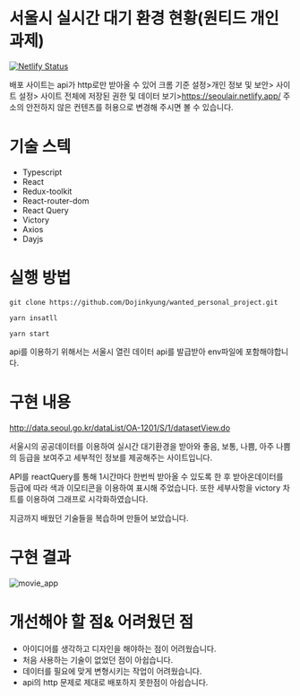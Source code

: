 # 서울시 실시간 대기 환경 현황(원티드 개인과제)

[![Netlify Status](https://api.netlify.com/api/v1/badges/8c963488-351b-41d4-9152-60535ac564b2/deploy-status)](https://seoulair.netlify.app/)

배포 사이트는 api가 http로만 받아올 수 있어 크롬 기준 설정>개인 정보 및 보안> 사이트 설정> 사이트 전체에 저장된 권한 및 데이터 보기>https://seoulair.netlify.app/ 주소의 안전하지 않은 컨텐츠를 허용으로 변경해 주시면 볼 수 있습니다.

# 기술 스텍

- Typescript
- React
- Redux-toolkit
- React-router-dom
- React Query
- Victory
- Axios
- Dayjs

# 실행 방법

`git clone https://github.com/Dojinkyung/wanted_personal_project.git`

`yarn insatll`

`yarn start`

api를 이용하기 위해서는 서울시 열린 데이터 api를 발급받아 env파일에 포함해야합니다.

# 구현 내용

http://data.seoul.go.kr/dataList/OA-1201/S/1/datasetView.do

서울시의 공공데이터를 이용하여 실시간 대기환경을 받아와 좋음, 보통, 나쁨, 아주 나쁨의 등급을 보여주고 세부적인 정보를 제공해주는 사이트입니다.

API를 reactQuery를 통해 1시간마다 한번씩 받아올 수 있도록 한 후 받아온데이터를 등급에 따라 색과 이모티콘을 이용하여 표시해 주었습니다. 또한 세부사항을 victory 차트를 이용하여 그래프로 시각화하였습니다.

지금까지 배웠던 기술들을 복습하며 만들어 보았습니다.

# 구현 결과

![movie_app](https://user-images.githubusercontent.com/63532503/170852720-b04dd07b-e52a-488e-9ea2-7242d876d00f.gif)

# 개선해야 할 점& 어려웠던 점

- 아이디어를 생각하고 디자인을 해야하는 점이 어려웠습니다.
- 처음 사용하는 기술이 없었던 점이 아쉽습니다.
- 데이터를 필요에 맞게 변형시키는 작업이 어려웠습니다.
- api의 http 문제로 제대로 배포하지 못한점이 아쉽습니다.
